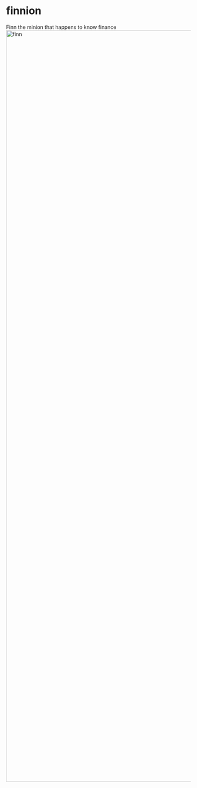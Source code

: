 # finnion
Finn the minion that happens to know finance
<img width="2048" height="2048" alt="finn" src="https://github.com/user-attachments/assets/8b04cb7d-2189-43ec-82dd-c3de76054ba9" />
